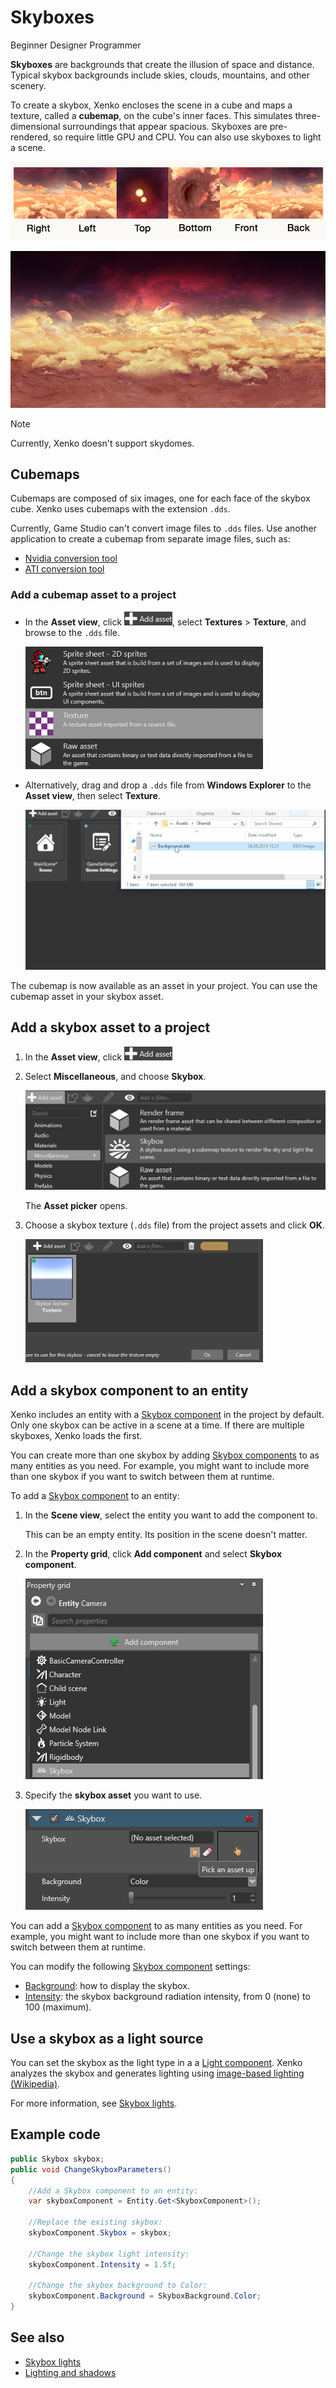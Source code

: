 # Skyboxes
<span class="label label-doc-level">Beginner</span>
<span class="label label-doc-audience">Designer</span>
<span class="label label-doc-audience">Programmer</span>

**Skyboxes** are backgrounds that create the illusion of space and distance. Typical skybox backgrounds include skies, clouds, mountains, and other scenery.

To create a skybox, Xenko encloses the scene in a cube and maps a texture, called a **cubemap**, on the cube's inner faces. This simulates three-dimensional surroundings that appear spacious. Skyboxes are pre-rendered, so require little GPU and CPU. You can also use skyboxes to light a scene.

![Distant planet skybox](media/skybox-disassembled.png)

![Merged skybox](media/skybox-assembled.png)

> [!Note]
> Currently, Xenko doesn't support skydomes.

## Cubemaps

Cubemaps are composed of six images, one for each face of the skybox cube. Xenko uses cubemaps with the extension `.dds`.

Currently, Game Studio can't convert image files to `.dds` files. Use another application to create a cubemap from separate image files, such as:
* [Nvidia conversion tool](https://developer.nvidia.com/nvidia-texture-tools-adobe-photoshop)
* [ATI conversion tool](http://developer.amd.com/tools-and-sdks/archive/games-cgi/cubemapgen)

### Add a cubemap asset to a project

* In the **Asset view**, click ![](media/engine-skybox-add-new-asset-button.png), select **Textures** > **Texture**, and browse to the `.dds` file.

    ![Select texture as asset type](media/engine-skybox-select-asset-type.png)

* Alternatively, drag and drop a `.dds` file from **Windows Explorer** to the **Asset view**, then select **Texture**.

    ![Drag and drop background texture](media/engine-skybox-drag-and-drop-background-texture.gif)

The cubemap is now available as an asset in your project. You can use the cubemap asset in your skybox asset.

## Add a skybox asset to a project

1. In the **Asset view**, click ![](media/engine-skybox-add-new-asset-button.png)
2. Select **Miscellaneous**, and choose **Skybox**.

    ![Choose asset type](media/engine-skybox-choose-asset-type.png)

    The **Asset picker** opens.

3. Choose a skybox texture (`.dds` file) from the project assets and click **OK**.
    
    ![Choose texture](media/engine-skybox-select-skybox-texture.png)

## Add a skybox component to an entity

Xenko includes an entity with a [Skybox component](xref:SiliconStudio.Xenko.Engine.SkyboxComponent) in the project by default. Only one skybox can be active in a scene at a time. If there are multiple skyboxes, Xenko loads the first. 

You can create more than one skybox by adding [Skybox components](xref:SiliconStudio.Xenko.Engine.SkyboxComponent) to as many entities as you need. For example, you might want to include more than one skybox if you want to switch between them at runtime.

To add a [Skybox component](xref:SiliconStudio.Xenko.Engine.SkyboxComponent) to an entity:

1. In the **Scene view**, select the entity you want to add the component to.

    This can be an empty entity. Its position in the scene doesn't matter.

2. In the **Property grid**, click **Add component** and select **Skybox component**.

    ![Add skybox component](media/engine-skybox-add-skybox-component.png)

3. Specify the **skybox asset** you want to use.

    ![Skybox component properties](media/engine-skybox-skybox-components-properties.png)

You can add a [Skybox component](xref:SiliconStudio.Xenko.Engine.SkyboxComponent) to as many entities as you need. For example, you might want to include more than one skybox if you want to switch between them at runtime.

You can modify the following [Skybox component](xref:SiliconStudio.Xenko.Engine.SkyboxComponent) settings:

* [Background](xref:SiliconStudio.Xenko.Engine.SkyboxComponent.Background): how to display the skybox.
* [Intensity](xref:SiliconStudio.Xenko.Engine.SkyboxComponent.Intensity): the skybox background radiation intensity, from 0 (none) to 100 (maximum).

## Use a skybox as a light source

You can set the skybox as the light type in a a [Light component](xref:SiliconStudio.Xenko.Engine.LightComponent). Xenko analyzes the skybox and generates lighting using [image-based lighting (Wikipedia)](https://en.wikipedia.org/wiki/Image-based_lighting).

For more information, see [Skybox lights](lighting-and-shadows/skybox-lights.md).

## Example code

```cs
public Skybox skybox;
public void ChangeSkyboxParameters()
{
    //Add a Skybox component to an entity:
    var skyboxComponent = Entity.Get<SkyboxComponent>();

    //Replace the existing skybox:
    skyboxComponent.Skybox = skybox;
    
    //Change the skybox light intensity:
    skyboxComponent.Intensity = 1.5f;

    //Change the skybox background to Color:
    skyboxComponent.Background = SkyboxBackground.Color;
}
```

## See also
* [Skybox lights](lighting-and-shadows/skybox-lights.md)
* [Lighting and shadows](lighting-and-shadows/index.md)